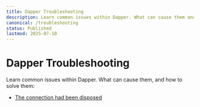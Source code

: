 ```yaml
---
title: Dapper Troubleshooting
description: Learn common issues within Dapper. What can cause them and how to solve them?
canonical: /troubleshooting
status: Published
lastmod: 2025-07-10
---
```


# Dapper Troubleshooting

Learn common issues within Dapper. What can cause them, and how to solve them:

- [The connection had been disposed](/troubleshooting/the-connection-had-been-disposed)

